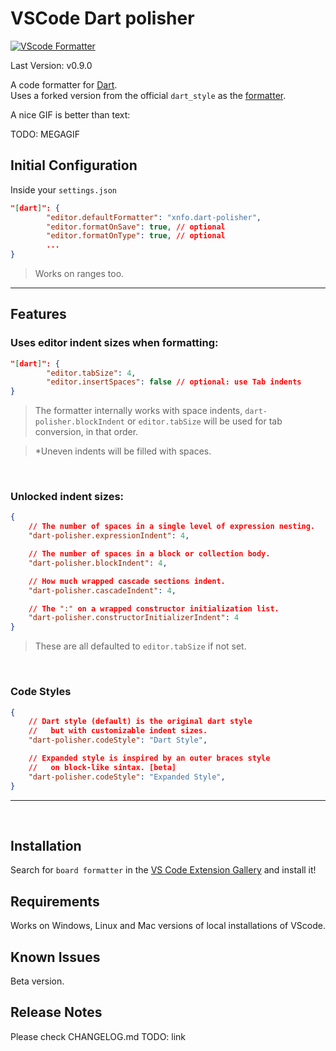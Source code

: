 # VSCode Dart polisher 
[![VScode Formatter](https://shields.io/badge/dart-VScode_Formatter-blue?logo=dart&style=flat-square)](https://github.com/xnfo-dart/dart-polisher-vscode)

Last Version: v0.9.0

A code formatter for [Dart](https://dart.dev/).<br>
Uses a forked version from the official `dart_style` as the [formatter](https://github.com/xnfo-dart/dart_polisher).<br>

A nice GIF is better than text:

TODO: MEGAGIF

## Initial Configuration

Inside your `settings.json`
```json
"[dart]": {
		"editor.defaultFormatter": "xnfo.dart-polisher",
		"editor.formatOnSave": true, // optional
		"editor.formatOnType": true, // optional
		...
}
```
> Works on ranges too.
----
## Features

### **Uses editor indent sizes when formatting:**
```json
"[dart]": {
		"editor.tabSize": 4,
		"editor.insertSpaces": false // optional: use Tab indents
}
```
> The formatter internally works with space indents, `dart-polisher.blockIndent` or `editor.tabSize` will be used for tab conversion, in that order.

>*Uneven indents will be filled with spaces.

<br>

### **Unlocked indent sizes:**
```json
{
	// The number of spaces in a single level of expression nesting.
	"dart-polisher.expressionIndent": 4,

	// The number of spaces in a block or collection body.
	"dart-polisher.blockIndent": 4,

	// How much wrapped cascade sections indent.
	"dart-polisher.cascadeIndent": 4,

	// The ":" on a wrapped constructor initialization list.
	"dart-polisher.constructorInitializerIndent": 4
}
```
> These are all defaulted to `editor.tabSize` if not set.

<br>

### **Code Styles**
```json
{
	// Dart style (default) is the original dart style
	//   but with customizable indent sizes.
	"dart-polisher.codeStyle": "Dart Style",

	// Expanded style is inspired by an outer braces style
	//   on block-like sintax. [beta]
	"dart-polisher.codeStyle": "Expanded Style",
}
```
----


<br>

## Installation
Search for `board formatter` in the [VS Code Extension Gallery](https://code.visualstudio.com/docs/editor/extension-marketplace) and install it!

## Requirements

Works on Windows, Linux and Mac versions of local installations of VScode.



## Known Issues

Beta version.

## Release Notes

Please check CHANGELOG.md TODO: link
